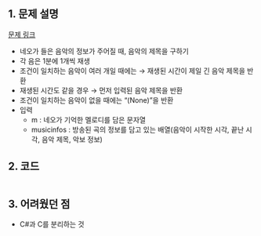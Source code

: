## 1. 문제 설명

[문제 링크](https://programmers.co.kr/learn/courses/30/lessons/42888)

- 네오가 들은 음악의 정보가 주어질 때, 음악의 제목을 구하기
- 각 음은 1분에 1개씩 재생
- 조건이 일치하는 음악이 여러 개일 때에는 → 재생된 시간이 제일 긴 음악 제목을 반환
- 재생된 시간도 같을 경우 → 먼저 입력된 음악 제목을 반환
- 조건이 일치하는 음악이 없을 때에는 “(None)”을 반환
- 입력
  - m : 네오가 기억한 멜로디를 담은 문자열
  - musicinfos : 방송된 곡의 정보를 담고 있는 배열(음악이 시작한 시각, 끝난 시각, 음악 제목, 악보 정보)

## 2. 코드

```python

```

## 3. 어려웠던 점

- C#과 C를 분리하는 것
